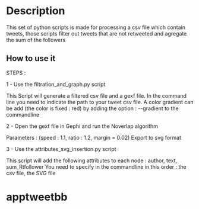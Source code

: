 # Description

This set of python scripts is made for processing a csv file which contain tweets, those scripts filter out tweets that are not retweeted and agregate the sum of the followers 

## How to use it

STEPS :

1 - Use the filtration_and_graph.py script

This Script will generate a filtered csv file and a gexf file. In the command line you need to indicate the path to your tweet csv file. A color gradient can be add (the color is fixed : red)
 by adding the option : --gradient  to the commandline

2 - Open the gexf file in Gephi and run the Noverlap algorithm 

Parameters : (speed : 1.1, ratio : 1.2, margin = 0.02) 
Export to svg format

3 - Use the attributes_svg_insertion.py script

This script will add the following attributes to each node : author, text, sum_Rtfollower
You need to specify in the commandline in this order : the csv file, the SVG file

# apptweetbb
